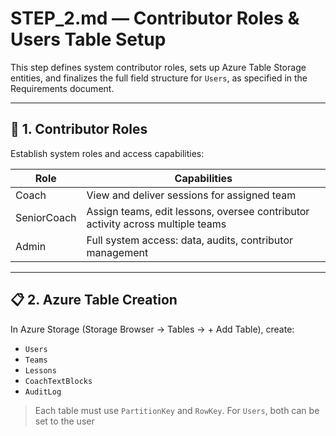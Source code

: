 # STEP_2.md — Contributor Roles & Users Table Setup

This step defines system contributor roles, sets up Azure Table Storage entities, and finalizes the full field structure for `Users`, as specified in the Requirements document.

---

## 🔐 1. Contributor Roles

Establish system roles and access capabilities:

| Role         | Capabilities                                                                 |
|--------------|-------------------------------------------------------------------------------|
| Coach        | View and deliver sessions for assigned team                                  |
| SeniorCoach  | Assign teams, edit lessons, oversee contributor activity across multiple teams|
| Admin        | Full system access: data, audits, contributor management                     |

---

## 📋 2. Azure Table Creation

In Azure Storage (Storage Browser → Tables → + Add Table), create:

- `Users`
- `Teams`
- `Lessons`
- `CoachTextBlocks`
- `AuditLog`

> Each table must use `PartitionKey` and `RowKey`. For `Users`, both can be set to the user

